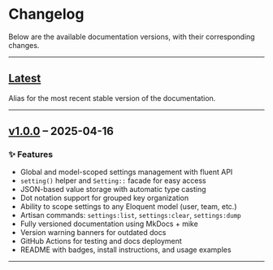 # Changelog

Below are the available documentation versions, with their corresponding changes.

---

## [Latest](https://danielemontecchi.github.io/laravel-scoped-settings/)

Alias for the most recent stable version of the documentation.

---

## [v1.0.0](https://danielemontecchi.github.io/laravel-scoped-settings/1.0.0/) – 2025-04-16

### ✨ Features

- Global and model-scoped settings management with fluent API
- `setting()` helper and `Setting::` facade for easy access
- JSON-based value storage with automatic type casting
- Dot notation support for grouped key organization
- Ability to scope settings to any Eloquent model (user, team, etc.)
- Artisan commands: `settings:list`, `settings:clear`, `settings:dump`
- Fully versioned documentation using MkDocs + mike
- Version warning banners for outdated docs
- GitHub Actions for testing and docs deployment
- README with badges, install instructions, and usage examples

---
